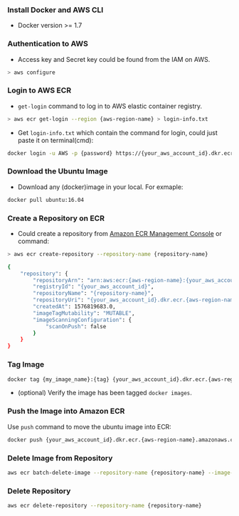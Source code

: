 ### Install Docker and AWS CLI
- Docker version >= 1.7

### Authentication to AWS
- Access key and Secret key could be found from the IAM on AWS.
```bash
> aws configure
```

### Login to AWS ECR
- `get-login` command to log in to AWS elastic container registry. 
```bash
> aws ecr get-login --region {aws-region-name} > login-info.txt
```
- Get `login-info.txt` which contain the command for login, could just paste it on terminal(cmd):
```bash
docker login -u AWS -p {password} https://{your_aws_account_id}.dkr.ecr.{aws-region-name}.amazonaws.com
```

### Download the Ubuntu Image
- Download any (docker)image in your local. For exmaple:
```bash
docker pull ubuntu:16.04
```

### Create a Repository on ECR
- Could create a repository from [Amazon ECR Management Console](https://aws.amazon.com/tw/ecr/) or command:
```bash
> aws ecr create-repository --repository-name {repository-name}

{
    "repository": {
        "repositoryArn": "arn:aws:ecr:{aws-region-name}:{your_aws_account_id}:repository/{repository-name}",
        "registryId": "{your_aws_account_id}",
        "repositoryName": "{repository-name}",
        "repositoryUri": "{your_aws_account_id}.dkr.ecr.{aws-region-name}.amazonaws.com/{repository-name}",
        "createdAt": 1576819683.0,
        "imageTagMutability": "MUTABLE",
        "imageScanningConfiguration": {
            "scanOnPush": false
        }
    }
}

```

### Tag Image
```bash
docker tag {my_image_name}:{tag} {your_aws_account_id}.dkr.ecr.{aws-region-name}.amazonaws.com/{repository_name}
```
- (optional) Verify the image has been tagged `docker images`.

### Push the Image into Amazon ECR
Use `push` command to move the ubuntu image into ECR:
```bash
docker push {your_aws_account_id}.dkr.ecr.{aws-region-name}.amazonaws.com/{repository_name}
```

### Delete Image from Repository
```bash
aws ecr batch-delete-image --repository-name {repository-name} --image-ids imageTag=16.04
```

### Delete Repository
```bash
aws ecr delete-repository --repository-name {repository-name}
```
